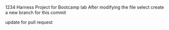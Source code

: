 1234
Harness Project for Bootcamp lab
After modifying the file select create a new branch for this commit 

update for pull request
